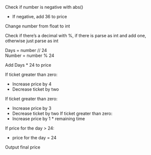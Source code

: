 Check if number is negative with abs()  
-	If negative, add 36 to price  

Change number from float to int  

Check if there’s a decimal with %, if there is parse as int and add one, otherwise just parse as int  

Days = number // 24  
Number = number % 24  

Add Days * 24 to price  

If ticket greater than zero:  
-	Increase price by 4
-	Decrease ticket by two

If ticket greater than zero:
-	Increase price by 3
-	Decrease ticket by two
If ticket greater than zero:
-	Increase price by 1 * remaining time

If price for the day > 24:
- price for the day = 24

Output final price
